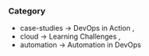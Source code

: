 ### Category
- case-studies → DevOps in Action , 
- cloud → Learning Challenges , 
- automation → Automation in DevOps


